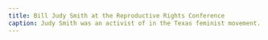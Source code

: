 ```yaml
---
title: Bill Judy Smith at the Reproductive Rights Conference
caption: Judy Smith was an activist of in the Texas feminist movement. She poses here with her mother at the first Texas statewide Women’s Reproductive Rights conference at the University of Texas Student Union in Austin. The sign her mom holds states in handwritten words, “STOP using women for population control by killing them with coathanger abortions. REPEAL Abortion LAWS,” with a Venus symbol below the text. Courtesy of Alan Pogue, The Rag, 1971.
---
```

